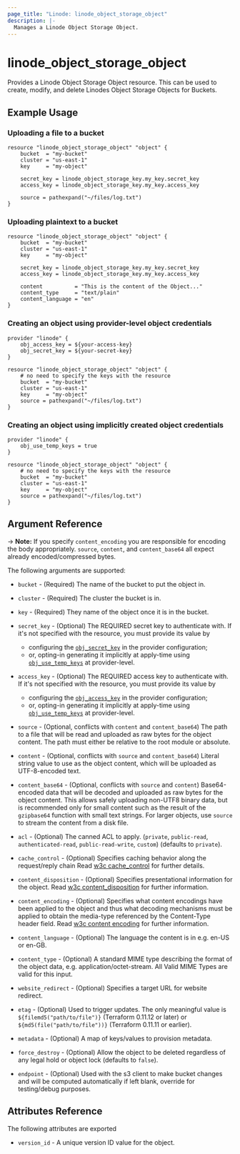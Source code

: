 ```yaml
---
page_title: "Linode: linode_object_storage_object"
description: |-
  Manages a Linode Object Storage Object.
---
```


# linode\_object\_storage\_object

Provides a Linode Object Storage Object resource. This can be used to create, modify, and delete Linodes Object Storage Objects for Buckets.

## Example Usage

### Uploading a file to a bucket

```hcl
resource "linode_object_storage_object" "object" {
    bucket  = "my-bucket"
    cluster = "us-east-1"
    key     = "my-object"

    secret_key = linode_object_storage_key.my_key.secret_key
    access_key = linode_object_storage_key.my_key.access_key

    source = pathexpand("~/files/log.txt")
}

```

### Uploading plaintext to a bucket

```hcl
resource "linode_object_storage_object" "object" {
    bucket  = "my-bucket"
    cluster = "us-east-1"
    key     = "my-object"

    secret_key = linode_object_storage_key.my_key.secret_key
    access_key = linode_object_storage_key.my_key.access_key

    content          = "This is the content of the Object..."
    content_type     = "text/plain"
    content_language = "en"
}

```

### Creating an object using provider-level object credentials

```hcl
provider "linode" {
    obj_access_key = ${your-access-key}
    obj_secret_key = ${your-secret-key}
}

resource "linode_object_storage_object" "object" {
    # no need to specify the keys with the resource
    bucket  = "my-bucket"
    cluster = "us-east-1"
    key     = "my-object"
    source = pathexpand("~/files/log.txt")
}
```

### Creating an object using implicitly created object credentials

```hcl
provider "linode" {
    obj_use_temp_keys = true
}

resource "linode_object_storage_object" "object" {
    # no need to specify the keys with the resource
    bucket  = "my-bucket"
    cluster = "us-east-1"
    key     = "my-object"
    source = pathexpand("~/files/log.txt")
}
```

## Argument Reference

-> **Note:** If you specify `content_encoding` you are responsible for encoding the body appropriately. `source`, `content`, and `content_base64` all expect already encoded/compressed bytes.

The following arguments are supported:

* `bucket` - (Required) The name of the bucket to put the object in.

* `cluster` - (Required) The cluster the bucket is in.

* `key` - (Required) They name of the object once it is in the bucket.

* `secret_key` - (Optional) The REQUIRED secret key to authenticate with. If it's not specified with the resource, you must provide its value by
  * configuring the [`obj_secret_key`](../index.md#configuration-reference) in the provider configuration;
  * or, opting-in generating it implicitly at apply-time using [`obj_use_temp_keys`](../index.md#configuration-reference) at provider-level.

* `access_key` - (Optional) The REQUIRED access key to authenticate with. If it's not specified with the resource, you must provide its value by
  * configuring the [`obj_access_key`](../index.md#configuration-reference) in the provider configuration;
  * or, opting-in generating it implicitly at apply-time using [`obj_use_temp_keys`](../index.md#configuration-reference) at provider-level.

* `source` - (Optional, conflicts with `content` and `content_base64`) The path to a file that will be read and uploaded as raw bytes for the object content. The path must either be relative to the root module or absolute.

* `content` - (Optional, conflicts with `source` and `content_base64`) Literal string value to use as the object content, which will be uploaded as UTF-8-encoded text.

* `content_base64` - (Optional, conflicts with `source` and `content`) Base64-encoded data that will be decoded and uploaded as raw bytes for the object content. This allows safely uploading non-UTF8 binary data, but is recommended only for small content such as the result of the `gzipbase64` function with small text strings. For larger objects, use `source` to stream the content from a disk file.

* `acl` - (Optional) The canned ACL to apply. (`private`, `public-read`, `authenticated-read`, `public-read-write`, `custom`) (defaults to `private`).

* `cache_control` - (Optional) Specifies caching behavior along the request/reply chain Read [w3c cache_control](http://www.w3.org/Protocols/rfc2616/rfc2616-sec14.html#sec14.9) for further details.

* `content_disposition` - (Optional) Specifies presentational information for the object. Read [w3c content_disposition](http://www.w3.org/Protocols/rfc2616/rfc2616-sec19.html#sec19.5.1) for further information.

* `content_encoding` - (Optional) Specifies what content encodings have been applied to the object and thus what decoding mechanisms must be applied to obtain the media-type referenced by the Content-Type header field. Read [w3c content encoding](http://www.w3.org/Protocols/rfc2616/rfc2616-sec14.html#sec14.11) for further information.

* `content_language` - (Optional) The language the content is in e.g. en-US or en-GB.

* `content_type` - (Optional) A standard MIME type describing the format of the object data, e.g. application/octet-stream. All Valid MIME Types are valid for this input.

* `website_redirect` - (Optional) Specifies a target URL for website redirect.

* `etag` - (Optional) Used to trigger updates. The only meaningful value is `${filemd5("path/to/file")}` (Terraform 0.11.12 or later) or `${md5(file("path/to/file"))}` (Terraform 0.11.11 or earlier).

* `metadata` - (Optional) A map of keys/values to provision metadata.

* `force_destroy` - (Optional) Allow the object to be deleted regardless of any legal hold or object lock (defaults to `false`).

* `endpoint` - (Optional) Used with the s3 client to make bucket changes and will be computed automatically if left blank, override for testing/debug purposes.

## Attributes Reference

The following attributes are exported

* `version_id` - A unique version ID value for the object.
